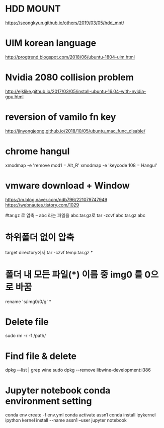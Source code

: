 # HDD MOUNT
https://seongkyun.github.io/others/2019/03/05/hdd_mnt/


# UIM korean language
http://progtrend.blogspot.com/2018/06/ubuntu-1804-uim.html


# Nvidia 2080 collision  problem
http://ejklike.github.io/2017/03/05/install-ubuntu-16.04-with-nvidia-gpu.html


# reversion of vamilo fn key

http://jinyongjeong.github.io/2018/10/05/ubuntu_mac_func_disable/

# chrome hangul

xmodmap -e 'remove mod1 = Alt_R'
xmodmap -e 'keycode 108 = Hangul'


# vmware download + Window

https://m.blog.naver.com/ndb796/221079747949
https://webnautes.tistory.com/1029

#tar.gz 로 압축 – abc 라는 파일을 abc.tar.gz로
tar -zcvf abc.tar.gz abc

# 하위폴더 없이 압축 
target directory에서
tar -czvf temp.tar.gz *

# 폴더 내 모든 파일(*) 이름 중 img0 를 0으로 바꿈 

 rename 's/img0/0/g' *


# Delete file 

sudo rm -r -f /path/


# Find file  &  delete

dpkg --list | grep wine
sudo dpkg --remove libwine-development:i386


# Jupyter notebook conda environment setting

conda env create -f env.yml
conda activate assn1
conda install ipykernel
ipython kernel install --name assn1 –user
jupyter notebook

